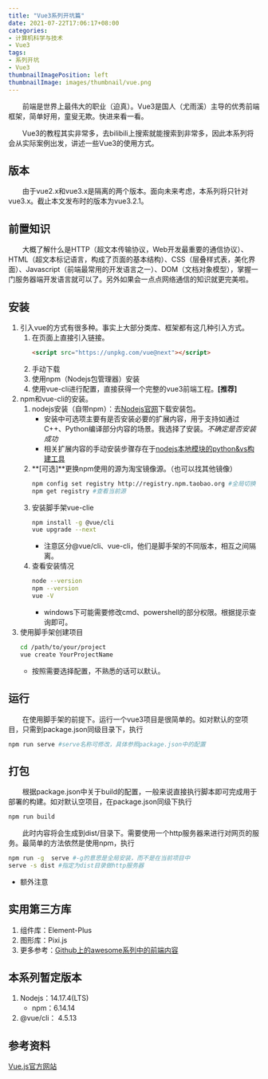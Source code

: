 ```yaml
---
title: "Vue3系列开坑篇"
date: 2021-07-22T17:06:17+08:00
categories:
- 计算机科学与技术
- Vue3
tags:
- 系列开坑
- Vue3
thumbnailImagePosition: left
thumbnailImage: images/thumbnail/vue.png
---
```

&emsp;&emsp;前端是世界上最伟大的职业（迫真）。Vue3是国人（尤雨溪）主导的优秀前端框架，简单好用，童叟无欺。快进来看一看。
<!--more-->
&emsp;&emsp;Vue3的教程其实非常多，去bilibili上搜索就能搜索到非常多，因此本系列将会从实际案例出发，讲述一些Vue3的使用方式。

## 版本
&emsp;&emsp;由于vue2.x和vue3.x是隔离的两个版本。面向未来考虑，本系列将只针对vue3.x。截止本文发布时的版本为vue3.2.1。
## 前置知识
&emsp;&emsp;大概了解什么是HTTP（超文本传输协议，Web开发最重要的通信协议）、HTML（超文本标记语言，构成了页面的基本结构）、CSS（层叠样式表，美化界面）、Javascript（前端最常用的开发语言之一）、DOM（文档对象模型），掌握一门服务器端开发语言就可以了。另外如果会一点点网络通信的知识就更完美啦。
## 安装
1. 引入vue的方式有很多种。事实上大部分类库、框架都有这几种引入方式。
    1. 在页面上直接引入链接。
        ```html
        <script src="https://unpkg.com/vue@next"></script>
        ```
    2. 手动下载
    3. 使用npm（Nodejs包管理器）安装
    4. 使用vue-cli进行配置，直接获得一个完整的vue3前端工程。**[推荐]**
2. npm和vue-cli的安装。
    1. nodejs安装（自带npm）：去[Nodejs官网](https://nodejs.org/zh-cn/)下载安装包。
        - 安装中可选项主要有是否安装必要的扩展内容，用于支持如通过C++、Python编译部分内容的场景。我选择了安装。*不确定是否安装成功*
        - 相关扩展内容的手动安装步骤存在于[nodejs本地模块的python&vs构建工具](https://github.com/nodejs/node-gyp#on-windows)
    2. **[可选]**更换npm使用的源为淘宝镜像源。（也可以找其他镜像）
        ```bash
        npm config set registry http://registry.npm.taobao.org #全局切换
        npm get registry #查看当前源
        ```
    3. 安装脚手架vue-clie
        ```bash
        npm install -g @vue/cli
        vue upgrade --next
        ```
        - 注意区分@vue/cli、vue-cli，他们是脚手架的不同版本，相互之间隔离。
    4. 查看安装情况
        ```bash
        node --version
        npm --version
        vue -V
        ```
        - windows下可能需要修改cmd、powershell的部分权限。根据提示查询即可。
3. 使用脚手架创建项目
    ```bash
    cd /path/to/your/project
    vue create YourProjectName
    ```
    - 按照需要选择配置，不熟悉的话可以默认。
## 运行
&emsp;&emsp;在使用脚手架的前提下。运行一个vue3项目是很简单的。如对默认的空项目，只需到package.json同级目录下，执行
```bash
npm run serve #serve名称可修改，具体参照package.json中的配置
```
## 打包
&emsp;&emsp;根据package.json中关于build的配置，一般来说直接执行脚本即可完成用于部署的构建。如对默认空项目，在package.json同级下执行
```bash
npm run build
```
&emsp;&emsp;此时内容将会生成到dist/目录下。需要使用一个http服务器来进行对网页的服务。最简单的方法依然是使用npm，执行
```bash
npm run -g  serve #-g的意思是全局安装，而不是在当前项目中
serve -s dist #指定为dist目录做http服务器
```
- 额外注意
## 实用第三方库
1. 组件库：Element-Plus
2. 图形库：Pixi.js
2. 更多参考：[Github上的awesome系列中的前端内容](https://github.com/dypsilon/frontend-dev-bookmarks)
## 本系列暂定版本
1. Nodejs：14.17.4(LTS)
    - npm：6.14.14
2. @vue/cli： 4.5.13
## 参考资料
[Vue.js官方网站](https://v3.cn.vuejs.org)
